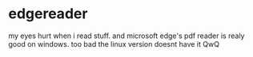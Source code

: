 # edgereader
my eyes hurt when i read stuff. and microsoft edge's pdf reader is realy good on windows. too bad the linux version doesnt have it QwQ
